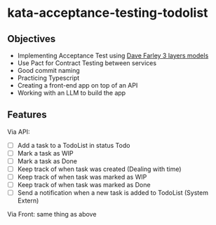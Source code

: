 # kata-acceptance-testing-todolist

## Objectives

- Implementing Acceptance Test using [Dave Farley 3 layers models](https://www.youtube.com/watch?v=pFSvOpqQNKQ)
- Use Pact for Contract Testing between services
- Good commit naming
- Practicing Typescript
- Creating a front-end app on top of an API
- Working with an LLM to build the app


## Features

Via API:
- [ ] Add a task to a TodoList in status Todo
- [ ] Mark a task as WIP
- [ ] Mark a task as Done
- [ ] Keep track of when task was created (Dealing with time)
- [ ] Keep track of when task was marked as WIP
- [ ] Keep track of when task was marked as Done
- [ ] Send a notification when a new task is added to TodoList (System Extern)

Via Front: same thing as above